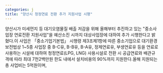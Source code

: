 ```yaml
---
categories: j
title: "양산시 청정연료 전환 추가 지원사업 시행"
---
```

양산시가 미세먼지 등 대기오염물질 배출 저감을 위해 올해부터 추진하고 있는 "중소사업장 연료전환 지원사업"을 예산소진 시까지 대상사업장에 대하여 추가 시행한다고 밝혔다.이 사업은 「중소기업기본법」 시행령 제3조제1항에 따른 중소기업으로 대기환경보전법상 1~5종 사업장 중 B-C유, B-B유, B-A유, 정제연료유, 부생연료유 등을 연료로 사용하는 시설에 대하여 청정연료(LPG, LNG) 사용시설로 전환 시 공급연료와 배관규격에 따라 최대 7천2백만원 한도 내에서 설치비용의 90%까지 지원한다.올해 지원되는 총 사업비는 5억원이며,